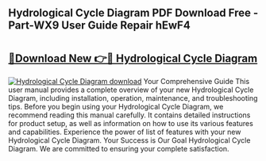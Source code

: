 ## Hydrological Cycle Diagram PDF Download Free - Part-WX9 User Guide Repair hEwF4

# <h2><a href="http://dfoky4.blite.top/?on=Hydrological+Cycle+Diagram">🔗Download New 👉🔴 Hydrological Cycle Diagram</a></h2>

[![Hydrological Cycle Diagram download](https://i.imgur.com/lujVjoI.png)](http://dfoky4.blite.top/?on=Hydrological+Cycle+Diagram)
Your Comprehensive Guide This user manual provides a complete overview of your new Hydrological Cycle Diagram, including installation, operation, maintenance, and troubleshooting tips. Before you begin using your Hydrological Cycle Diagram, we recommend reading this manual carefully. It contains detailed instructions for product setup, as well as information on how to use its various features and capabilities. Experience the power of list of features with your new Hydrological Cycle Diagram. Your Success is Our Goal Hydrological Cycle Diagram. We are committed to ensuring your complete satisfaction.
